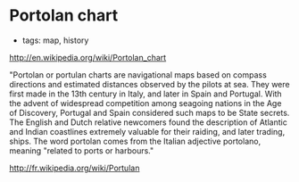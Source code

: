 
# Portolan chart


* tags: map, history

http://en.wikipedia.org/wiki/Portolan_chart

"Portolan or portulan charts are navigational maps based on compass directions and estimated distances observed by the pilots at sea. They were first made in the 13th century in Italy, and later in Spain and Portugal. With the advent of widespread competition among seagoing nations in the Age of Discovery, Portugal and Spain considered such maps to be State secrets. The English and Dutch relative newcomers found the description of Atlantic and Indian coastlines extremely valuable for their raiding, and later trading, ships. The word portolan comes from the Italian adjective portolano, meaning "related to ports or harbours."

http://fr.wikipedia.org/wiki/Portulan